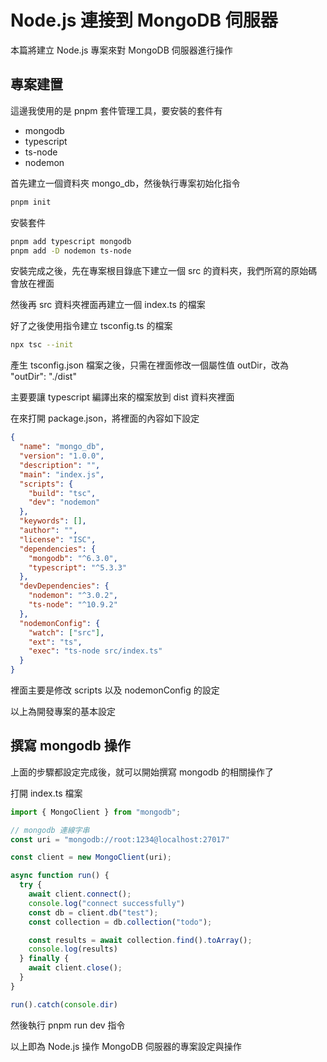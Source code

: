# Node.js 連接到 MongoDB 伺服器

本篇將建立 Node.js 專案來對 MongoDB 伺服器進行操作

## 專案建置

這邊我使用的是 pnpm 套件管理工具，要安裝的套件有

- mongodb
- typescript
- ts-node
- nodemon

首先建立一個資料夾 mongo_db，然後執行專案初始化指令

```sh
pnpm init
```

安裝套件

```sh
pnpm add typescript mongodb
pnpm add -D nodemon ts-node
```

安裝完成之後，先在專案根目錄底下建立一個 src 的資料夾，我們所寫的原始碼會放在裡面

然後再 src 資料夾裡面再建立一個 index.ts 的檔案

好了之後使用指令建立 tsconfig.ts 的檔案

```sh
npx tsc --init
```

產生 tsconfig.json 檔案之後，只需在裡面修改一個屬性值 outDir，改為 "outDir": "./dist"

主要要讓 typescript 編譯出來的檔案放到 dist 資料夾裡面

在來打開 package.json，將裡面的內容如下設定

```json
{
  "name": "mongo_db",
  "version": "1.0.0",
  "description": "",
  "main": "index.js",
  "scripts": {
    "build": "tsc",
    "dev": "nodemon"
  },
  "keywords": [],
  "author": "",
  "license": "ISC",
  "dependencies": {
    "mongodb": "^6.3.0",
    "typescript": "^5.3.3"
  },
  "devDependencies": {
    "nodemon": "^3.0.2",
    "ts-node": "^10.9.2"
  },
  "nodemonConfig": {
    "watch": ["src"],
    "ext": "ts",
    "exec": "ts-node src/index.ts"
  }
}
```

裡面主要是修改 scripts 以及 nodemonConfig 的設定

以上為開發專案的基本設定

## 撰寫 mongodb 操作

上面的步驟都設定完成後，就可以開始撰寫 mongodb 的相關操作了

打開 index.ts 檔案

```ts
import { MongoClient } from "mongodb";

// mongodb 連線字串
const uri = "mongodb://root:1234@localhost:27017"

const client = new MongoClient(uri);

async function run() {
  try {
    await client.connect();
    console.log("connect successfully")
    const db = client.db("test");
    const collection = db.collection("todo");

    const results = await collection.find().toArray();
    console.log(results)
  } finally {
    await client.close();
  }
}

run().catch(console.dir)
```

然後執行 pnpm run dev 指令

以上即為 Node.js 操作 MongoDB 伺服器的專案設定與操作
